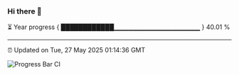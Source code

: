 ### Hi there 👋

⏳ Year progress { ████████████▁▁▁▁▁▁▁▁▁▁▁▁▁▁▁▁▁▁ } 40.01 %

---

⏰ Updated on Tue, 27 May 2025 01:14:36 GMT

![Progress Bar CI](https://github.com/liununu/liununu/workflows/Progress%20Bar%20CI/badge.svg)
